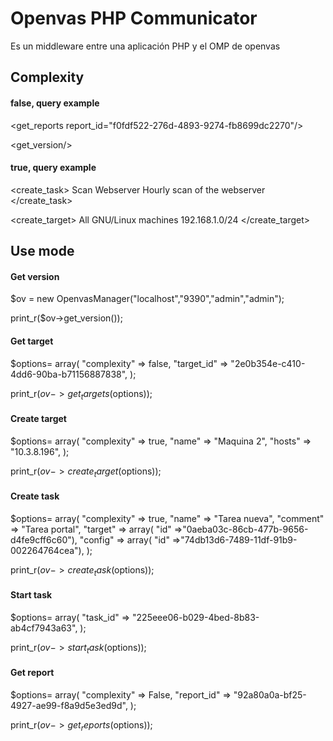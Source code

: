 # Openvas PHP Communicator

Es un middleware entre una aplicación PHP y el OMP de openvas

## Complexity

#### false, query example

<get_reports report_id="f0fdf522-276d-4893-9274-fb8699dc2270"/>

<get_version/>

#### true, query example

<create_task>
  <name>Scan Webserver</name>
  <comment>Hourly scan of the webserver</comment>
  <config id=daba56c8-73ec-11df-a475-002264764cea/>
  <target id=b493b7a8-7489-11df-a3ec-002264764cea/>
  <scanner id=15348381-3180-213f-4eec-123591912388/>
</create_task>

<create_target>
  <name>All GNU/Linux machines</name>
  <hosts>192.168.1.0/24</hosts>
</create_target>

## Use mode

#### Get version

$ov = new OpenvasManager("localhost","9390","admin","admin");

print_r($ov->get_version());


#### Get target

$options= array(
	"complexity" => false,
	"target_id" => "2e0b354e-c410-4dd6-90ba-b71156887838",
);

print_r($ov->get_targets($options));

#### Create target

$options= array(
	"complexity" => true,
	"name" => "Maquina 2",
	"hosts" => "10.3.8.196",
);


print_r($ov->create_target($options));

#### Create task

$options= array(
		"complexity" => true,
		"name" => "Tarea nueva",
		"comment" => "Tarea portal",
		"target" => array( "id" =>"0aeba03c-86cb-477b-9656-d4fe9cff6c60"),
		"config" => array( "id" =>"74db13d6-7489-11df-91b9-002264764cea"),
);

print_r($ov->create_task($options));

#### Start task

$options= array(
		"task_id" => "225eee06-b029-4bed-8b83-ab4cf7943a63",
);

print_r($ov->start_task($options));

#### Get report

$options= array(
	"complexity" => False,
	"report_id" => "92a80a0a-bf25-4927-ae99-f8a9d5e3ed9d",
);

print_r($ov->get_reports($options));
